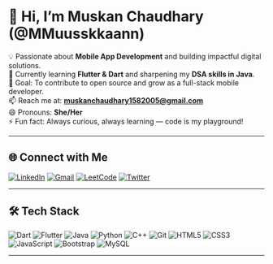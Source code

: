 # 👋 Hi, I’m Muskan Chaudhary (@MMuusskkaann)

💡 Passionate about **Mobile App Development** and building impactful digital solutions.  
🌱 Currently learning **Flutter & Dart** and sharpening my **DSA skills in Java**.  
🎯 Goal: To contribute to open source and grow as a full-stack mobile developer.  
📫 Reach me at: **muskanchaudhary1582005@gmail.com**  
😄 Pronouns: **She/Her**  
⚡ Fun fact: Always curious, always learning — code is my playground!  

---

## 🌐 Connect with Me
[![LinkedIn](https://img.shields.io/badge/LinkedIn-0A66C2?style=for-the-badge&logo=linkedin&logoColor=white)](https://www.linkedin.com/in/muskan-chaudhary-6a7a62295)
[![Gmail](https://img.shields.io/badge/Gmail-D14836?style=for-the-badge&logo=gmail&logoColor=white)](mailto:muskanchaudhary1582005@gmail.com)
[![LeetCode](https://img.shields.io/badge/LeetCode-FFA116?style=for-the-badge&logo=leetcode&logoColor=black)](https://leetcode.com/u/MuskanChaudhary_01/)
[![Twitter](https://img.shields.io/badge/Twitter-1DA1F2?style=for-the-badge&logo=twitter&logoColor=white)](https://x.com/Muskanc32726092)

---

## 🛠️ Tech Stack
![Dart](https://img.shields.io/badge/Dart-0175C2?style=for-the-badge&logo=dart&logoColor=white)
![Flutter](https://img.shields.io/badge/Flutter-02569B?style=for-the-badge&logo=flutter&logoColor=white)
![Java](https://img.shields.io/badge/Java-ED8B00?style=for-the-badge&logo=openjdk&logoColor=white)
![Python](https://img.shields.io/badge/Python-3776AB?style=for-the-badge&logo=python&logoColor=white)
![C++](https://img.shields.io/badge/C++-00599C?style=for-the-badge&logo=cplusplus&logoColor=white)
![Git](https://img.shields.io/badge/Git-F05032?style=for-the-badge&logo=git&logoColor=white)
![HTML5](https://img.shields.io/badge/HTML5-E34F26?style=for-the-badge&logo=html5&logoColor=white)
![CSS3](https://img.shields.io/badge/CSS3-1572B6?style=for-the-badge&logo=css3&logoColor=white)
![JavaScript](https://img.shields.io/badge/JavaScript-F7DF1E?style=for-the-badge&logo=javascript&logoColor=000000)
![Bootstrap](https://img.shields.io/badge/Bootstrap-7952B3?style=for-the-badge&logo=bootstrap&logoColor=white)
![MySQL](https://img.shields.io/badge/MySQL-4479A1?style=for-the-badge&logo=mysql&logoColor=white)

---







